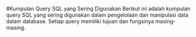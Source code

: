 ﻿#Kumpulan Query SQL yang Sering Digunakan
Berikut ini adalah kumpulan query SQL yang sering digunakan dalam pengelolaan dan manipulasi data dalam database. Setiap query memiliki tujuan dan fungsinya masing-masing.
